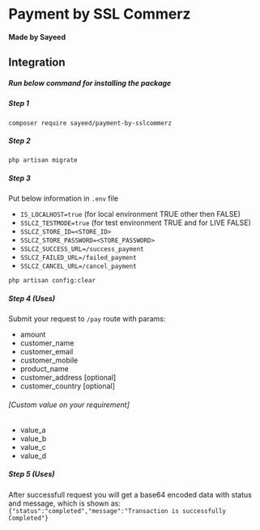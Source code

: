 # Payment by SSL Commerz

#### Made by Sayeed

## Integration

##### Run below command for installing the package

##### Step 1

```
composer require sayeed/payment-by-sslcommerz
```

##### Step 2

```
php artisan migrate
```

##### Step 3

Put below information in `.env` file

-   `IS_LOCALHOST=true` (for local environment TRUE other then FALSE)
-   `SSLCZ_TESTMODE=true` (for test environment TRUE and for LIVE FALSE)
-   `SSLCZ_STORE_ID=<STORE_ID>`
-   `SSLCZ_STORE_PASSWORD=<STORE_PASSWORD>`
-   `SSLCZ_SUCCESS_URL=/success_payment`
-   `SSLCZ_FAILED_URL=/failed_payment`
-   `SSLCZ_CANCEL_URL=/cancel_payment`

```
php artisan config:clear
```

##### Step 4 (Uses)

Submit your request to `/pay` route with params:

-   amount
-   customer_name
-   customer_email
-   customer_mobile
-   product_name
-   customer_address [optional]
-   customer_country [optional]

###### [Custom value on your requirement]

-   value_a
-   value_b
-   value_c
-   value_d

##### Step 5 (Uses)

After successfull request you will get a base64 encoded data with status and message, which is shown as:
`{"status":"completed","message":"Transaction is successfully Completed"}`
